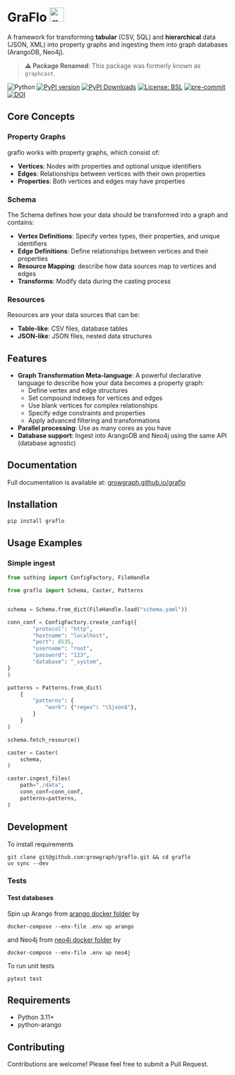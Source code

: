 # GraFlo <img src="https://raw.githubusercontent.com/growgraph/graflo/main/docs/assets/favicon.ico" alt="graflo logo" style="height: 32px; width:32px;"/>

A framework for transforming **tabular** (CSV, SQL) and **hierarchical** data (JSON, XML) into property graphs and ingesting them into graph databases (ArangoDB, Neo4j).

> **⚠️ Package Renamed**: This package was formerly known as `graphcast`.

![Python](https://img.shields.io/badge/python-3.11-blue.svg) 
[![PyPI version](https://badge.fury.io/py/graflo.svg)](https://badge.fury.io/py/graflo)
[![PyPI Downloads](https://static.pepy.tech/badge/graflo)](https://pepy.tech/projects/graflo)
[![License: BSL](https://img.shields.io/badge/license-BSL--1.1-green)](https://github.com/growgraph/graflo/blob/main/LICENSE)
[![pre-commit](https://github.com/growgraph/graflo/actions/workflows/pre-commit.yml/badge.svg)](https://github.com/growgraph/graflo/actions/workflows/pre-commit.yml)
[![DOI](https://zenodo.org/badge/DOI/10.5281/zenodo.15446131.svg)]( https://doi.org/10.5281/zenodo.15446131)

## Core Concepts

### Property Graphs
graflo works with property graphs, which consist of:

- **Vertices**: Nodes with properties and optional unique identifiers
- **Edges**: Relationships between vertices with their own properties
- **Properties**: Both vertices and edges may have properties

### Schema
The Schema defines how your data should be transformed into a graph and contains:

- **Vertex Definitions**: Specify vertex types, their properties, and unique identifiers
- **Edge Definitions**: Define relationships between vertices and their properties
- **Resource Mapping**: describe how data sources map to vertices and edges
- **Transforms**: Modify data during the casting process

### Resources
Resources are your data sources that can be:

- **Table-like**: CSV files, database tables
- **JSON-like**: JSON files, nested data structures

## Features

- **Graph Transformation Meta-language**: A powerful declarative language to describe how your data becomes a property graph:
    - Define vertex and edge structures
    - Set compound indexes for vertices and edges
    - Use blank vertices for complex relationships
    - Specify edge constraints and properties
    - Apply advanced filtering and transformations
- **Parallel processing**: Use as many cores as you have
- **Database support**: Ingest into ArangoDB and Neo4j using the same API (database agnostic)

## Documentation
Full documentation is available at: [growgraph.github.io/graflo](https://growgraph.github.io/graflo)

## Installation

```bash
pip install graflo
```

## Usage Examples

### Simple ingest

```python
from suthing import ConfigFactory, FileHandle

from graflo import Schema, Caster, Patterns


schema = Schema.from_dict(FileHandle.load("schema.yaml"))

conn_conf = ConfigFactory.create_config({
        "protocol": "http",
        "hostname": "localhost",
        "port": 8535,
        "username": "root",
        "password": "123",
        "database": "_system",
}
)

patterns = Patterns.from_dict(
    {
        "patterns": {
            "work": {"regex": "\Sjson$"},
        }
    }
)

schema.fetch_resource()

caster = Caster(
    schema,
)

caster.ingest_files(
    path="./data",
    conn_conf=conn_conf,
    patterns=patterns,
)
```

## Development

To install requirements

```shell
git clone git@github.com:growgraph/graflo.git && cd graflo
uv sync --dev
```

### Tests

#### Test databases
Spin up Arango from [arango docker folder](./docker/arango) by

```shell
docker-compose --env-file .env up arango
```

and Neo4j from [neo4j docker folder](./docker/arango) by

```shell
docker-compose --env-file .env up neo4j
```

To run unit tests

```shell
pytest test
```

## Requirements

- Python 3.11+
- python-arango

## Contributing

Contributions are welcome! Please feel free to submit a Pull Request.